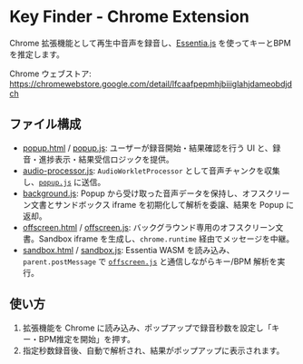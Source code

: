 # Key Finder - Chrome Extension

Chrome 拡張機能として再生中音声を録音し、[Essentia.js](https://mtg.github.io/essentia.js/) を使ってキーとBPMを推定します。

Chrome ウェブストア:
https://chromewebstore.google.com/detail/lfcaafpepmhjbiiiglahjdameobdjdch

## ファイル構成

- [popup.html](popup.html) / [popup.js](popup.js): ユーザーが録音開始・結果確認を行う UI と、録音・進捗表示・結果受信ロジックを提供。
- [audio-processor.js](audio-processor.js): `AudioWorkletProcessor` として音声チャンクを収集し、[`popup.js`](popup.js) に送信。
- [background.js](background.js): Popup から受け取った音声データを保持し、オフスクリーン文書とサンドボックス iframe を初期化して解析を委譲、結果を Popup に返却。
- [offscreen.html](offscreen.html) / [offscreen.js](offscreen.js): バックグラウンド専用のオフスクリーン文書。Sandbox iframe を生成し、`chrome.runtime` 経由でメッセージを中継。
- [sandbox.html](sandbox.html) / [sandbox.js](sandbox.js): Essentia WASM を読み込み、`parent.postMessage` で [`offscreen.js`](offscreen.js) と通信しながらキー/BPM 解析を実行。

## 使い方

1. 拡張機能を Chrome に読み込み、ポップアップで録音秒数を設定し「キー・BPM推定を開始」を押す。
2. 指定秒数録音後、自動で解析され、結果がポップアップに表示されます。
